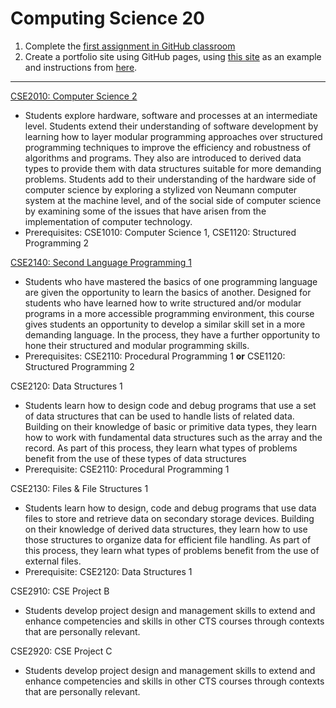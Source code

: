 # Computing Science 20

1. Complete the [first assignment in GitHub classroom](https://classroom.github.com/a/rtd5iZM_)
1. Create a portfolio site using GitHub pages, using [this site](https://github.com/BevFacey/bevfacey.github.io) as an example and instructions from [here](https://github.com/QEHS-Websites/Overview).

---

[CSE2010: Computer Science 2](CSE2010.md)

* Students explore hardware, software and processes at an intermediate level. Students extend their understanding of software development by learning how to layer modular programming approaches over structured programming techniques to improve the efficiency and robustness of algorithms and programs. They also are introduced to derived data types to provide them with data structures suitable for more demanding problems. Students add to their understanding of the hardware side of computer science by exploring a stylized von Neumann computer system at the machine level, and of the social side of computer science by examining some of the issues that have arisen from the implementation of computer technology.
* Prerequisites: CSE1010: Computer Science 1, CSE1120: Structured Programming 2

[CSE2140: Second Language Programming 1](CSE2140.md)

* Students who have mastered the basics of one programming language are given the opportunity to learn the basics of another. Designed for students who have learned how to write structured and/or modular programs in a more accessible programming environment, this course gives students an opportunity to develop a similar skill set in a more demanding language. In the process, they have a further opportunity to hone their structured and modular programming skills.
* Prerequisites: CSE2110: Procedural Programming 1 **or** CSE1120: Structured Programming 2

CSE2120: Data Structures 1

* Students learn how to design code and debug programs that use a set of data structures that can be used to handle lists of related data. Building on their knowledge of basic or primitive data types, they learn how to work with fundamental data structures such as the array and the record. As part of this process, they learn what types of problems benefit from the use of these types of data structures
* Prerequisite: CSE2110: Procedural Programming 1

CSE2130: Files & File Structures 1

* Students learn how to design, code and debug programs that use data files to store and retrieve data on secondary storage devices. Building on their knowledge of derived data structures, they learn how to use those structures to organize data for efficient file handling. As part of this process, they learn what types of problems benefit from the use of external files.
* Prerequisite: CSE2120: Data Structures 1

CSE2910: CSE Project B

* Students develop project design and management skills to extend and enhance competencies and skills in other CTS courses through contexts that are personally relevant.

CSE2920: CSE Project C

* Students develop project design and management skills to extend and enhance competencies and skills in other CTS courses through contexts that are personally relevant.
